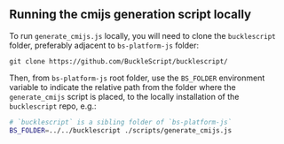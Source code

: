 ## Running the cmijs generation script locally

To run `generate_cmijs.js` locally, you will need to clone the `bucklescript` folder, preferably adjacent to
`bs-platform-js` folder:

```
git clone https://github.com/BuckleScript/bucklescript/
```

Then, from `bs-platform-js` root folder, use the `BS_FOLDER` environment variable to indicate the relative path from the
folder where the `generate_cmijs` script is placed, to the locally installation of the `bucklescript` repo, e.g.:

```bash
# `bucklescript` is a sibling folder of `bs-platform-js`
BS_FOLDER=../../bucklescript ./scripts/generate_cmijs.js
```
